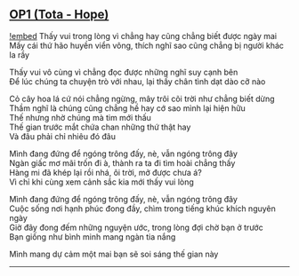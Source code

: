 ## [OP1 (Tota - Hope)](https://youtu.be/UQD4mwWpoJc?si=frEWL_rdq1V1bG36)
[!embed](https://files.catbox.moe/ia34tp.mp4)
Thấy vui trong lòng vì chẳng hay cũng chẳng biết được ngày mai  
Mấy cái thứ hão huyền viển vông, thích nghĩ sao cũng chẳng bị người khác la rầy

Thấy vui vô cùng vì chẳng đọc được những nghĩ suy cạnh bên  
Để lúc chúng ta chuyện trò với nhau, lại thấy chân tình dạt dào cỡ nào

Cỏ cây hoa lá cứ nói chẳng ngừng, mây trôi cõi trời như chẳng biết dừng  
Thầm nghĩ là chúng cũng chẳng hề hay cớ sao mình lại hiện hữu  
Thế nhưng nhờ chúng mà tim mới thấu  
Thế gian trước mắt chứa chan những thứ thật hay  
Và đâu phải chỉ nhiêu đó đâu

Mình đang đứng để ngóng trông đấy, nè, vẫn ngóng trông đây  
Ngàn giấc mơ mãi trốn đi à, thành ra ta đi tìm hoài chẳng thấy  
Hàng mi đã khép lại rồi nhá, ôi trời, mở được chưa á?  
Vì chỉ khi cùng xem cảnh sắc kia mới thấy vui lòng

Mình đang đứng để ngóng trông đấy, nè, vẫn ngóng trông đây  
Cuộc sống nơi hạnh phúc đong đầy, chìm trong tiếng khúc khích nguyên ngày  
Giờ đây đong đếm những nguyện ước, trong lòng đợi chờ bạn ở trước  
Bạn giống như bình minh mang ngàn tia nắng  

Mình mang dự cảm một mai bạn sẽ soi sáng thế gian này

---